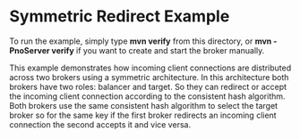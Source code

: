 # Symmetric Redirect Example

To run the example, simply type **mvn verify** from this directory, or **mvn -PnoServer verify** if you want to create and start the broker manually.

This example demonstrates how incoming client connections are distributed across two brokers
using a symmetric architecture. In this architecture both brokers have two roles: balancer and target.
So they can redirect or accept the incoming client connection according to the consistent hash algorithm.
Both brokers use the same consistent hash algorithm to select the target broker so for the same key
if the first broker redirects an incoming client connection the second accepts it and vice versa.